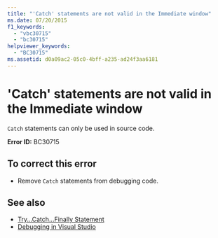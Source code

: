 ```yaml
---
title: "'Catch' statements are not valid in the Immediate window"
ms.date: 07/20/2015
f1_keywords: 
  - "vbc30715"
  - "bc30715"
helpviewer_keywords: 
  - "BC30715"
ms.assetid: d0a09ac2-05c0-4bff-a235-ad24f3aa6181
---
```

# 'Catch' statements are not valid in the Immediate window
`Catch` statements can only be used in source code.  
  
 **Error ID:** BC30715  
  
## To correct this error  
  
-   Remove `Catch` statements from debugging code.  
  
## See also
- [Try...Catch...Finally Statement](../../visual-basic/language-reference/statements/try-catch-finally-statement.md)
- [Debugging in Visual Studio](/visualstudio/debugger/debugging-in-visual-studio)
